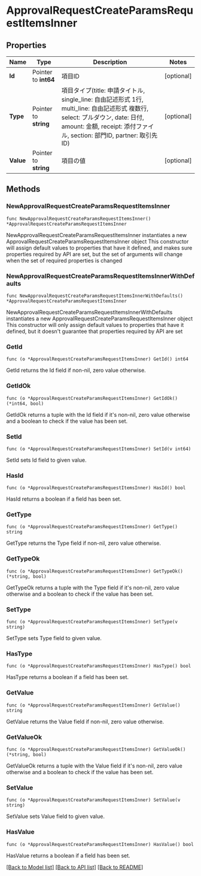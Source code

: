# ApprovalRequestCreateParamsRequestItemsInner

## Properties

Name | Type | Description | Notes
------------ | ------------- | ------------- | -------------
**Id** | Pointer to **int64** | 項目ID | [optional] 
**Type** | Pointer to **string** | 項目タイプ(title: 申請タイトル, single_line: 自由記述形式 1行, multi_line: 自由記述形式 複数行, select: プルダウン, date: 日付, amount: 金額, receipt: 添付ファイル, section: 部門ID, partner: 取引先ID) | [optional] 
**Value** | Pointer to **string** | 項目の値 | [optional] 

## Methods

### NewApprovalRequestCreateParamsRequestItemsInner

`func NewApprovalRequestCreateParamsRequestItemsInner() *ApprovalRequestCreateParamsRequestItemsInner`

NewApprovalRequestCreateParamsRequestItemsInner instantiates a new ApprovalRequestCreateParamsRequestItemsInner object
This constructor will assign default values to properties that have it defined,
and makes sure properties required by API are set, but the set of arguments
will change when the set of required properties is changed

### NewApprovalRequestCreateParamsRequestItemsInnerWithDefaults

`func NewApprovalRequestCreateParamsRequestItemsInnerWithDefaults() *ApprovalRequestCreateParamsRequestItemsInner`

NewApprovalRequestCreateParamsRequestItemsInnerWithDefaults instantiates a new ApprovalRequestCreateParamsRequestItemsInner object
This constructor will only assign default values to properties that have it defined,
but it doesn't guarantee that properties required by API are set

### GetId

`func (o *ApprovalRequestCreateParamsRequestItemsInner) GetId() int64`

GetId returns the Id field if non-nil, zero value otherwise.

### GetIdOk

`func (o *ApprovalRequestCreateParamsRequestItemsInner) GetIdOk() (*int64, bool)`

GetIdOk returns a tuple with the Id field if it's non-nil, zero value otherwise
and a boolean to check if the value has been set.

### SetId

`func (o *ApprovalRequestCreateParamsRequestItemsInner) SetId(v int64)`

SetId sets Id field to given value.

### HasId

`func (o *ApprovalRequestCreateParamsRequestItemsInner) HasId() bool`

HasId returns a boolean if a field has been set.

### GetType

`func (o *ApprovalRequestCreateParamsRequestItemsInner) GetType() string`

GetType returns the Type field if non-nil, zero value otherwise.

### GetTypeOk

`func (o *ApprovalRequestCreateParamsRequestItemsInner) GetTypeOk() (*string, bool)`

GetTypeOk returns a tuple with the Type field if it's non-nil, zero value otherwise
and a boolean to check if the value has been set.

### SetType

`func (o *ApprovalRequestCreateParamsRequestItemsInner) SetType(v string)`

SetType sets Type field to given value.

### HasType

`func (o *ApprovalRequestCreateParamsRequestItemsInner) HasType() bool`

HasType returns a boolean if a field has been set.

### GetValue

`func (o *ApprovalRequestCreateParamsRequestItemsInner) GetValue() string`

GetValue returns the Value field if non-nil, zero value otherwise.

### GetValueOk

`func (o *ApprovalRequestCreateParamsRequestItemsInner) GetValueOk() (*string, bool)`

GetValueOk returns a tuple with the Value field if it's non-nil, zero value otherwise
and a boolean to check if the value has been set.

### SetValue

`func (o *ApprovalRequestCreateParamsRequestItemsInner) SetValue(v string)`

SetValue sets Value field to given value.

### HasValue

`func (o *ApprovalRequestCreateParamsRequestItemsInner) HasValue() bool`

HasValue returns a boolean if a field has been set.


[[Back to Model list]](../README.md#documentation-for-models) [[Back to API list]](../README.md#documentation-for-api-endpoints) [[Back to README]](../README.md)



